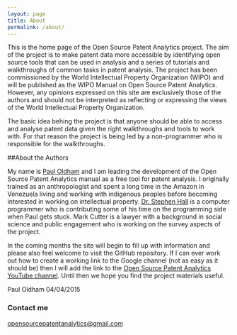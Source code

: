 ```yaml
---
layout: page
title: About
permalink: /about/
---
```


This is the home page of the Open Source Patent Analytics project. The aim of the project 
is to make patent data more accessible by identifying open source tools that can be used 
in analysis and a series of tutorials and walkthroughs of common tasks in patent analysis.
The project has been commissioned by the World Intellectual Property Organization (WIPO) and will be published as the WIPO Manual on Open Source Patent Analytics. However, any opinions expressed
on this site are exclusively those of the authors and should not be interpreted as reflecting or
expressing the views of the World Intellectual Property Organization. 

The basic idea behing the project is that anyone should be able to access and analyse patent
data given the right walkthroughs and tools to work with. For that reason the project is being led
by a non-programmer who is responsible for the walkthroughs. 

##About the Authors

My name is [Paul Oldham](https://www.researchgate.net/profile/Paul_Oldham2) and I am leading the development of the Open Source Patent Analytics manual as a free 
tool for patent analysis. I originally trained as an anthropologist and spent a long time 
in the Amazon in Venezuela living and working with indigenous peoples before becoming interested
in working on intellectual property. [Dr. Stephen Hall](https://www.researchgate.net/profile/Stephen_Hall6) is a computer programmer who is contributing some
of his time on the programming side when Paul gets stuck. Mark Cutter is a lawyer with a background
in social science and public engagement who is working on the survey aspects of the project. 

In the coming months the site will begin to fill up with information and please also feel welcome
to visit the GitHub repository. If I can ever work out how to create a working link to the Google 
channel (not as easy as it should be) then I will add the link to the [Open Source Patent 
Analytics YouTube channel](https://www.youtube.com/channel/UCwFhEASbKdm6WYoax73XsOw). Until then we hope you find the project materials useful. 

Paul Oldham 
04/04/2015


### Contact me

[opensourcepatentanalytics@gmail.com](mailto:opensourcepatentanalytics.gmail.com)